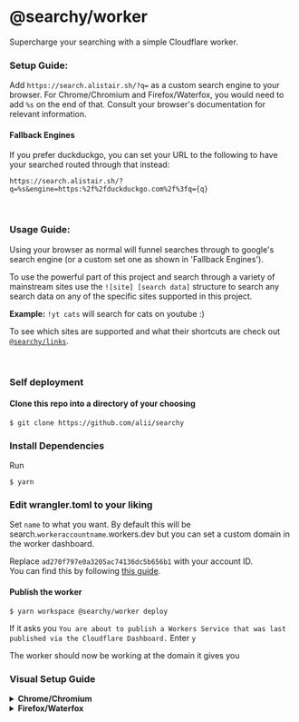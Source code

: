 # @searchy/worker

Supercharge your searching with a simple Cloudflare worker.

### Setup Guide:

Add `https://search.alistair.sh/?q=` as a custom search engine to your browser. For Chrome/Chromium and Firefox/Waterfox, you would need to add `%s` on the end of that. Consult your browser's documentation for relevant information.

#### Fallback Engines

If you prefer duckduckgo, you can set your URL to the following to have your searched routed through that instead:

```
https://search.alistair.sh/?q=%s&engine=https:%2f%2fduckduckgo.com%2f%3fq={q}
```

&nbsp;

### Usage Guide:

Using your browser as normal will funnel searches through to google's search engine (or a custom set one as shown in 'Fallback Engines').

To use the powerful part of this project and search through a variety of mainstream sites use the `![site] [search data]` structure to search any search data on any of the specific sites supported in this project.

**Example:** `!yt cats` will search for cats on youtube :)

To see which sites are supported and what their shortcuts are check out [`@searchy/links`](/packages/links/).

&nbsp;

### Self deployment

#### Clone this repo into a directory of your choosing

```console
$ git clone https://github.com/alii/searchy
```

### Install Dependencies

Run

```console
$ yarn
```

### Edit wrangler.toml to your liking

Set `name` to what you want. By default this will be search.`workeraccountname`.workers.dev but you can set a custom domain in the worker dashboard.

Replace `ad270f797e0a3205ac74136dc5b656b1` with your account ID.  
You can find this by following [this guide](https://developers.cloudflare.com/fundamentals/get-started/basic-tasks/find-account-and-zone-ids/).

#### Publish the worker

```console
$ yarn workspace @searchy/worker deploy
```

If it asks you `You are about to publish a Workers Service that was last published via the Cloudflare Dashboard.` Enter `y`

The worker should now be working at the domain it gives you

### Visual Setup Guide

<details>
<summary>
<strong>
Chrome/Chromium
</strong>
</summary>
<img src="https://user-images.githubusercontent.com/98224660/179482959-622e6694-2564-4b32-9ed2-05dc32a75d76.png"/>
<img src="https://user-images.githubusercontent.com/98224660/179483026-67d58477-1abf-475d-930a-5660ad28635d.png"/>
<img src="https://user-images.githubusercontent.com/98224660/179483042-1e351c37-14ff-44e0-b880-7ced2538cbe8.png"/>
<img src="https://user-images.githubusercontent.com/98224660/179483058-1aa03523-2d53-4ea9-abfe-99fa794f5f8e.png"/> <br>
<img src="https://user-images.githubusercontent.com/98224660/179483079-789200bd-f962-440d-bed0-05b595594c82.png"/> <br>
It says:

```

alii/search (Can be named whatever)

alii/search (Can also be whatever)

https://search.alistair.sh/?q=%s

```

<img src="https://user-images.githubusercontent.com/98224660/179483106-d5a7bff2-cfb4-4c3e-a753-3778d91faba5.png"/> <br>
<img src="https://user-images.githubusercontent.com/98224660/179483127-75f96f91-c061-46fe-ad18-e97db473edcc.png"/>

</details>

<details>
<summary>
<strong>
Firefox/Waterfox
</strong>
</summary>
<img src="https://user-images.githubusercontent.com/98224660/179487878-d37b0647-a7f6-4e4f-b47f-6037048e9ade.png"/>
<img src="https://user-images.githubusercontent.com/98224660/179487870-0a38d09f-6409-4a68-ba57-5ef5f7f231b8.png"/>
<img src="https://user-images.githubusercontent.com/98224660/179487875-e8445d02-3c46-4a27-bc61-7996dc8e58c7.png"/>
<img src="https://user-images.githubusercontent.com/98224660/179487863-27a37f99-a8be-4fa5-8e7c-d5c7555f400e.png"/>
<img src="https://user-images.githubusercontent.com/98224660/179487876-8292ce36-750f-404f-ab4a-f7721a5591a3.png"/>
<img src="https://user-images.githubusercontent.com/98224660/179487873-8e7cdc31-c37c-4b14-a156-d310c30ab61d.png"/>
<img src="https://user-images.githubusercontent.com/98224660/179487872-0beea08b-39e0-42ac-aaeb-621936ee20ad.png"/>
</details
```
